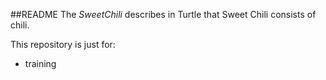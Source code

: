 ##README 
The *SweetChili* describes in Turtle that Sweet Chili consists of chili.

This repository is just for:
* training